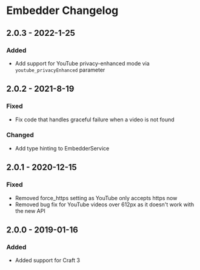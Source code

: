 # Embedder Changelog

## 2.0.3 - 2022-1-25

### Added

- Add support for YouTube privacy-enhanced mode via `youtube_privacyEnhanced` parameter

## 2.0.2 - 2021-8-19

### Fixed

- Fix code that handles graceful failure when a video is not found

### Changed

- Add type hinting to EmbedderService

## 2.0.1 - 2020-12-15

### Fixed

- Removed force_https setting as YouTube only accepts https now
- Removed bug fix for YouTube videos over 612px as it doesn't work with the new API

## 2.0.0 - 2019-01-16

### Added

- Added support for Craft 3
